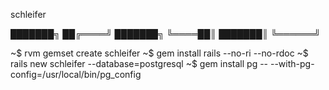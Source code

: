 schleifer

███████╗
██╔════╝
███████╗
╚════██║
███████║
╚══════╝

                                                                   
~$ rvm gemset create schleifer
~$ gem install rails --no-ri --no-rdoc
~$ rails new schleifer --database=postgresql
~$ gem install pg -- --with-pg-config=/usr/local/bin/pg_config